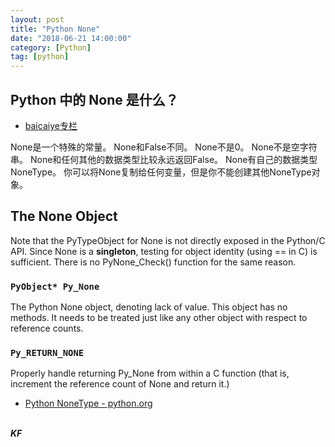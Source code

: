 ```yaml
---
layout: post
title: "Python None"
date: "2018-06-21 14:00:00"
category: [Python]
tag: [python]
---
```


## Python 中的 None 是什么？
- [baicaiye专栏](https://blog.csdn.net/baicaiye/article/details/72922197)


None是一个特殊的常量。
None和False不同。
None不是0。
None不是空字符串。
None和任何其他的数据类型比较永远返回False。
None有自己的数据类型NoneType。
你可以将None复制给任何变量，但是你不能创建其他NoneType对象。

## The None Object

Note that the PyTypeObject for None is not directly exposed in the Python/C API. Since None is a **singleton**, testing for object identity (using == in C) is sufficient. There is no PyNone_Check() function for the same reason.

### `PyObject* Py_None`

The Python None object, denoting lack of value. This object has no methods. It needs to be treated just like any other object with respect to reference counts.

### `Py_RETURN_NONE`

Properly handle returning Py_None from within a C function (that is, increment the reference count of None and return it.)


- [Python NoneType - python.org](https://docs.python.org/3/c-api/none.html)

<br>***KF*** 
